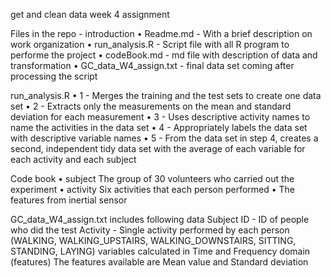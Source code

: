 get and clean data week 4 assignment

Files in the repo - introduction
•	Readme.md - With a brief description on work organization
•	run_analysis.R - Script file with all R program to performe the project
•	codeBook.md - md file with description of data and transformation
•	GC_data_W4_assign.txt - final data set coming after processing the script

run_analysis.R
•	1 - Merges the training and the test sets to create one data set
•	2 - Extracts only the measurements on the mean and standard deviation for each measurement
•	3 - Uses descriptive activity names to name the activities in the data set
•	4 - Appropriately labels the data set with descriptive variable names
•	5 - From the data set in step 4, creates a second, independent tidy data set with the average of each variable for each activity and each subject

Code book
•	subject
The group of 30 volunteers who carried out the experiment
•	activity
Six activities that each person performed
•	The features from inertial sensor

GC_data_W4_assign.txt includes following data
Subject ID - ID of people who did the test
Activity - Single activity performed by each person (WALKING, WALKING_UPSTAIRS, WALKING_DOWNSTAIRS, SITTING, STANDING, LAYING)
variables calculated in Time and Frequency domain (features) 
The features available are Mean value and Standard deviation





